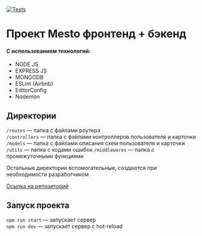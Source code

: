  [![Tests](../../actions/workflows/tests-14-sprint.yml/badge.svg)](../../actions/workflows/tests-14-sprint.yml)

# Проект Mesto фронтенд + бэкенд

#### С использованием технологий:

- NODE JS
- EXPRESS JS
- MONGODB
- ESLint (Airbnb)
- EditorConfig
- Nodemon

## Директории

`/routes` — папка с файлами роутера  
`/controllers` — папка с файлами контроллеров пользователя и карточки  
`/models` — папка с файлами описания схем пользователя и карточки
`/utils` — папка с кодами ошибок
`/middlewares` — папка с промежуточными функциями

Остальные директории вспомогательные, создаются при необходимости разработчиком

[Ссылка на репозиторий](https://github.com/frontendz7/express-mesto-gha/)

## Запуск проекта

`npm run start` — запускает сервер  
`npm run dev` — запускает сервер с hot-reload
